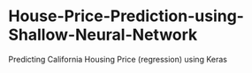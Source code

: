 # House-Price-Prediction-using-Shallow-Neural-Network
Predicting California Housing Price (regression) using Keras
